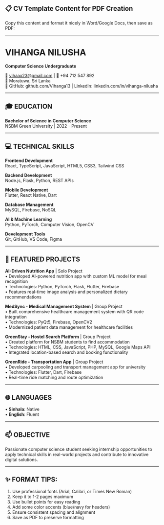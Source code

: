 ## 📋 CV Template Content for PDF Creation

Copy this content and format it nicely in Word/Google Docs, then save as PDF:

---

# VIHANGA NILUSHA
**Computer Science Undergraduate**

📧 vihaax23@gmail.com | 📱 +94 712 547 892  
📍 Moratuwa, Sri Lanka  
🔗 GitHub: github.com/Vihanga13 | LinkedIn: linkedin.com/in/vihanga-nilusha

---

## 🎓 EDUCATION
**Bachelor of Science in Computer Science**  
NSBM Green University | 2022 - Present

---

## 💻 TECHNICAL SKILLS

**Frontend Development**  
React, TypeScript, JavaScript, HTML5, CSS3, Tailwind CSS

**Backend Development**  
Node.js, Flask, Python, REST APIs

**Mobile Development**  
Flutter, React Native, Dart

**Database Management**  
MySQL, Firebase, NoSQL

**AI & Machine Learning**  
Python, PyTorch, Computer Vision, OpenCV

**Development Tools**  
Git, GitHub, VS Code, Figma

---

## 🚀 FEATURED PROJECTS

**AI-Driven Nutrition App** | Solo Project  
• Developed AI-powered nutrition app with custom ML model for meal recognition  
• Technologies: Python, PyTorch, Flask, Flutter, Firebase  
• Features real-time image analysis and personalized dietary recommendations

**MedSync - Medical Management System** | Group Project  
• Built comprehensive healthcare management system with QR code integration  
• Technologies: PyQt5, Firebase, OpenCV2  
• Modernized patient data management for healthcare facilities

**GreenStay - Hostel Search Platform** | Group Project  
• Created platform for NSBM students to find accommodation  
• Technologies: HTML, CSS, JavaScript, PHP, MySQL, Google Maps API  
• Integrated location-based search and booking functionality

**GreenRide - Transportation App** | Group Project  
• Developed carpooling and transport management app for university  
• Technologies: Flutter, Dart, Firebase  
• Real-time ride matching and route optimization

---

## 🌐 LANGUAGES
• **Sinhala**: Native  
• **English**: Fluent

---

## 📫 OBJECTIVE
Passionate computer science student seeking internship opportunities to apply technical skills in real-world projects and contribute to innovative digital solutions.

---

## ✨ FORMAT TIPS:
1. Use professional fonts (Arial, Calibri, or Times New Roman)
2. Keep it to 1-2 pages maximum
3. Use bullet points for easy reading
4. Add some color accents (blue/navy for headers)
5. Ensure consistent spacing and alignment
6. Save as PDF to preserve formatting
